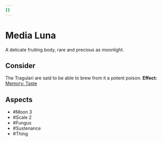```yaml
---
{}
---
```

# Media Luna
A delicate fruiting body, rare and precious as moonlight.
## Consider
The Tragulari are said to be able to brew from it a potent poison.
**Effect:** [Memory: Taste](https://uadaf.theevilroot.xyz/rowenarium/element/mem.taste)
## Aspects
- #Moon 3
- #Scale 2
- #Fungus
- #Sustenance
- #Thing
